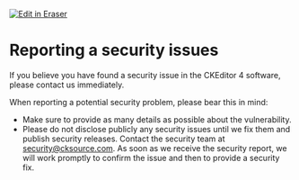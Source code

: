 <p><a target="_blank" href="https://app.eraser.io/workspace/i2BlQKNUPkR5NMhjOpp3" id="edit-in-eraser-github-link"><img alt="Edit in Eraser" src="https://firebasestorage.googleapis.com/v0/b/second-petal-295822.appspot.com/o/images%2Fgithub%2FOpen%20in%20Eraser.svg?alt=media&amp;token=968381c8-a7e7-472a-8ed6-4a6626da5501"></a></p>

# Reporting a security issues
If you believe you have found a security issue in the CKEditor 4 software, please contact us immediately.

When reporting a potential security problem, please bear this in mind:

- Make sure to provide as many details as possible about the vulnerability.
- Please do not disclose publicly any security issues until we fix them and publish security releases.
Contact the security team at [﻿security@cksource.com](mailto:security@cksource.com). As soon as we receive the security report, we will work promptly to confirm the issue and then to provide a security fix.



<!--- Eraser file: https://app.eraser.io/workspace/i2BlQKNUPkR5NMhjOpp3 --->